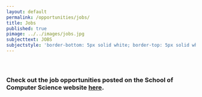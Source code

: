 ```yaml
---
layout: default
permalink: /opportunities/jobs/
title: Jobs
published: true
pimage: ../../images/jobs.jpg
subjecttext: JOBS
subjectstyle: 'border-bottom: 5px solid white; border-top: 5px solid white;'
---
```


<div class='centered'>
	<h3 style="margin-top:60px;" target="_blank">Check out the job opportunities posted on the School of Computer Science website <a href="http://carleton.ca/scs/current-students/undergraduate-students/job-opportunities/">here</a>.</h3>
</div>
